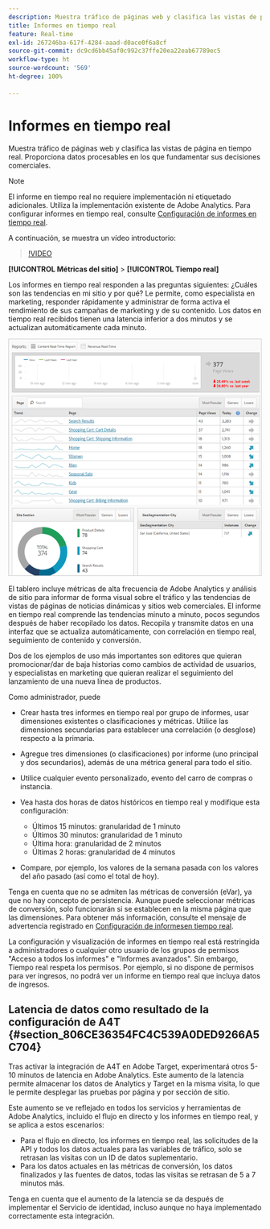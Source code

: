 ```yaml
---
description: Muestra tráfico de páginas web y clasifica las vistas de página en tiempo real. Proporciona datos procesables en los que fundamentar sus decisiones comerciales.
title: Informes en tiempo real
feature: Real-time
exl-id: 267246ba-617f-4284-aaad-d0ace0f6a8cf
source-git-commit: dc9cd6bb45af0c992c37ffe20ea22eab67789ec5
workflow-type: ht
source-wordcount: '569'
ht-degree: 100%

---
```


# Informes en tiempo real

Muestra tráfico de páginas web y clasifica las vistas de página en tiempo real. Proporciona datos procesables en los que fundamentar sus decisiones comerciales.

>[!NOTE]
>
>El informe en tiempo real no requiere implementación ni etiquetado adicionales. Utiliza la implementación existente de Adobe Analytics. Para configurar informes en tiempo real, consulte [Configuración de informes en tiempo real](/help/admin/admin/c-manage-report-suites/c-edit-report-suites/realtime/t-realtime-admin.md).

A continuación, se muestra un vídeo introductorio:

>[!VIDEO](https://video.tv.adobe.com/v/25454/?quality=12)

**[!UICONTROL Métricas del sitio]** > **[!UICONTROL Tiempo real]**

Los informes en tiempo real responden a las preguntas siguientes: ¿Cuáles son las tendencias en mi sitio y por qué? Le permite, como especialista en marketing, responder rápidamente y administrar de forma activa el rendimiento de sus campañas de marketing y de su contenido. Los datos en tiempo real recibidos tienen una latencia inferior a dos minutos y se actualizan automáticamente cada minuto.

![](/help/admin/admin/c-manage-report-suites/c-edit-report-suites/realtime/assets/report-realtime.png)

El tablero incluye métricas de alta frecuencia de Adobe Analytics y análisis de sitio para informar de forma visual sobre el tráfico y las tendencias de vistas de páginas de noticias dinámicas y sitios web comerciales. El informe en tiempo real comprende las tendencias minuto a minuto, pocos segundos después de haber recopilado los datos. Recopila y transmite datos en una interfaz que se actualiza automáticamente, con correlación en tiempo real, seguimiento de contenido y conversión.

Dos de los ejemplos de uso más importantes son editores que quieran promocionar/dar de baja historias como cambios de actividad de usuarios, y especialistas en marketing que quieran realizar el seguimiento del lanzamiento de una nueva línea de productos.

Como administrador, puede

* Crear hasta tres informes en tiempo real por grupo de informes, usar dimensiones existentes o clasificaciones y métricas. Utilice las dimensiones secundarias para establecer una correlación (o desglose) respecto a la primaria.
* Agregue tres dimensiones (o clasificaciones) por informe (uno principal y dos secundarios), además de una métrica general para todo el sitio.
* Utilice cualquier evento personalizado, evento del carro de compras o instancia.
* Vea hasta dos horas de datos históricos en tiempo real y modifique esta configuración:

   * Últimos 15 minutos: granularidad de 1 minuto
   * Últimos 30 minutos: granularidad de 1 minuto
   * Última hora: granularidad de 2 minutos
   * Últimas 2 horas: granularidad de 4 minutos

* Compare, por ejemplo, los valores de la semana pasada con los valores del año pasado (así como el total de hoy).

Tenga en cuenta que no se admiten las métricas de conversión (eVar), ya que no hay concepto de persistencia. Aunque puede seleccionar métricas de conversión, solo funcionarán si se establecen en la misma página que las dimensiones. Para obtener más información, consulte el mensaje de advertencia registrado en [Configuración de informesen tiempo real](/help/admin/admin/c-manage-report-suites/c-edit-report-suites/realtime/t-realtime-admin.md).

La configuración y visualización de informes en tiempo real está restringida a administradores o cualquier otro usuario de los grupos de permisos &quot;Acceso a todos los informes&quot; e &quot;Informes avanzados&quot;. Sin embargo, Tiempo real respeta los permisos. Por ejemplo, si no dispone de permisos para ver ingresos, no podrá ver un informe en tiempo real que incluya datos de ingresos.

## Latencia de datos como resultado de la configuración de A4T {#section_806CE36354FC4C539A0DED9266A5C704}

Tras activar la integración de A4T en Adobe Target, experimentará otros 5-10 minutos de latencia en Adobe Analytics. Este aumento de la latencia permite almacenar los datos de Analytics y Target en la misma visita, lo que le permite desplegar las pruebas por página y por sección de sitio.

Este aumento se ve reflejado en todos los servicios y herramientas de Adobe Analytics, incluido el flujo en directo y los informes en tiempo real, y se aplica a estos escenarios:

* Para el flujo en directo, los informes en tiempo real, las solicitudes de la API y todos los datos actuales para las variables de tráfico, solo se retrasan las visitas con un ID de datos suplementario.
* Para los datos actuales en las métricas de conversión, los datos finalizados y las fuentes de datos, todas las visitas se retrasan de 5 a 7 minutos más.

Tenga en cuenta que el aumento de la latencia se da después de implementar el Servicio de identidad, incluso aunque no haya implementado correctamente esta integración.
